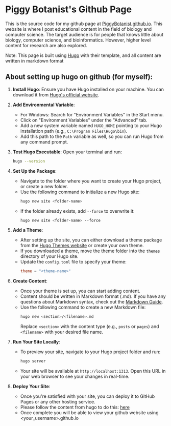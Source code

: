 # Piggy Botanist's Github Page

This is the source code for my github page at [PiggyBotanist.github.io](#https://piggybotanist.github.io/). This website is where I post educational content in the field of biology and computer science. The target audience is for people that knows little about biology, computer science, and bioinformatics. However, higher level content for research are also explored. 

Note: This page is built using [Hugo](#https://gohugo.io/) with their template, and all content are written in markdown format

## About setting up hugo on github (for myself):

1. **Install Hugo**: Ensure you have Hugo installed on your machine. You can download it from [Hugo's official website](https://gohugo.io/getting-started/quick-start/).

2. **Add Environmental Variable**:
   - For Windows: Search for "Environment Variables" in the Start menu.
   - Click on "Environment Variables" under the "Advanced" tab.
   - Add a new system variable named `HUGO_HOME` pointing to your Hugo installation path (e.g., `C:\Program Files\Hugo\bin`).
   - Add this path to the `Path` variable as well, so you can run Hugo from any command prompt.

3. **Test Hugo Executable**: Open your terminal and run:
   ```bash
   hugo --version
   
4. **Set Up the Package**:
   - Navigate to the folder where you want to create your Hugo project, or create a new folder.
   - Use the following command to initialize a new Hugo site:
     ```bash
     hugo new site <folder-name>
     ```
   - If the folder already exists, add `--force` to overwrite it:
     ```bash
     hugo new site <folder-name> --force
     ```

5. **Add a Theme**:
   - After setting up the site, you can either download a theme package from the [Hugo Themes website](https://themes.gohugo.io/) or create your own theme.
   - If you downloaded a theme, move the theme folder into the `themes` directory of your Hugo site.
   - Update the `config.toml` file to specify your theme:
     ```toml
     theme = "<theme-name>"
     ```

6. **Create Content**:
   - Once your theme is set up, you can start adding content.
   - Content should be written in Markdown format (.md). If you have any questions about Markdown syntax, check out the [Markdown Guide](https://www.markdownguide.org).
   - Use the following command to create a new Markdown file:
     ```bash
     hugo new <section>/<filename>.md
     ```
     Replace `<section>` with the content type (e.g., `posts` or `pages`) and `<filename>` with your desired file name.

7. **Run Your Site Locally**:
   - To preview your site, navigate to your Hugo project folder and run:
     ```bash
     hugo server
     ```
   - Your site will be available at `http://localhost:1313`. Open this URL in your web browser to see your changes in real-time.

8. **Deploy Your Site**:
   - Once you're satisfied with your site, you can deploy it to GitHub Pages or any other hosting service.
   - Please follow the content from hugo to do this: [here](#https://gohugo.io/hosting-and-deployment/hosting-on-github/)
   - Once complete you will be able to view your github website using <your_username>.github.io

